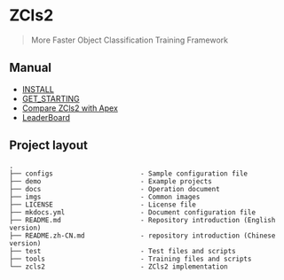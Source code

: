 # ZCls2

>More Faster Object Classification Training Framework 

## Manual

* [INSTALL](install.md)
* [GET_STARTING](get-started.md)
* [Compare ZCls2 with Apex](compare-zcls2-with-apex.md)
* [LeaderBoard](leaderboard.md)

## Project layout

    .
    ├── configs                      - Sample configuration file
    ├── demo                         - Example projects
    ├── docs                         - Operation document
    ├── imgs                         - Common images
    ├── LICENSE                      - License file
    ├── mkdocs.yml                   - Document configuration file
    ├── README.md                    - Repository introduction (English version)
    ├── README.zh-CN.md              - repository introduction (Chinese version)
    ├── test                         - Test files and scripts
    ├── tools                        - Training files and scripts
    └── zcls2                        - ZCls2 implementation

